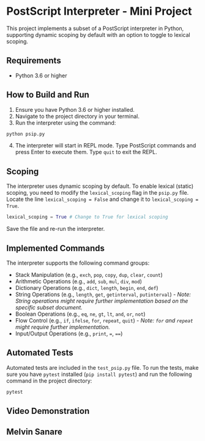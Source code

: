 # PostScript Interpreter - Mini Project
This project implements a subset of a PostScript interpreter in Python, supporting
dynamic scoping by default with an option to toggle to lexical scoping.
## Requirements
* Python 3.6 or higher
## How to Build and Run
1. Ensure you have Python 3.6 or higher installed.
2. Navigate to the project directory in your terminal.
3. Run the interpreter using the command:
```bash
python psip.py
```
4. The interpreter will start in REPL mode. Type PostScript commands and press
Enter to execute them. Type `quit` to exit the REPL.
## Scoping
The interpreter uses dynamic scoping by default.
To enable lexical (static) scoping, you need to modify the `lexical_scoping` flag
in the `psip.py` file. Locate the line `lexical_scoping = False` and change it to
`lexical_scoping = True`.
```python
lexical_scoping = True # Change to True for lexical scoping
```
Save the file and re-run the interpreter.
## Implemented Commands
The interpreter supports the following command groups:
* Stack Manipulation (e.g., `exch`, `pop`, `copy`, `dup`, `clear`, `count`)
* Arithmetic Operations (e.g., `add`, `sub`, `mul`, `div`, `mod`)
* Dictionary Operations (e.g., `dict`, `length`, `begin`, `end`, `def`)
* String Operations (e.g., `length`, `get`, `getinterval`, `putinterval`) -
*Note: String operations might require further implementation based on the specific
subset document.*
* Boolean Operations (e.g., `eq`, `ne`, `gt`, `lt`, `and`, `or`, `not`)
* Flow Control (e.g., `if`, `ifelse`, `for`, `repeat`, `quit`) - *Note: `for` and
`repeat` might require further implementation.*
* Input/Output Operations (e.g., `print`, `=`, `==`)
## Automated Tests
Automated tests are included in the `test_psip.py` file. To run the tests, make
sure you have `pytest` installed (`pip install pytest`) and run the following
command in the project directory:
```bash
pytest
```
## Video Demonstration
## Melvin Sanare
